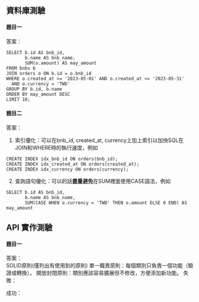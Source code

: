 ## 資料庫測驗  
#### 題目一  
答案：  
```
SELECT b.id AS bnb_id,
       b.name AS bnb_name,
       SUM(o.amount) AS may_amount
FROM bnbs b
JOIN orders o ON b.id = o.bnb_id
WHERE o.created_at >= '2023-05-01' AND o.created_at <= '2023-05-31'
  AND o.currency = 'TWD'
GROUP BY b.id, b.name
ORDER BY may_amount DESC
LIMIT 10;
```
  
#### 題目二  
答案：  
1. 索引優化：可以在bnb_id, created_at, currency上加上索引以加快SQL在JOIN和WHERE時的執行速度，例如  
```
CREATE INDEX idx_bnb_id ON orders(bnb_id);
CREATE INDEX idx_created_at ON orders(created_at);
CREATE INDEX idx_currency ON orders(currency);
```
  
2. 查詢語句優化：可以的話**盡量避免**在SUM裡面使用CASE語法，例如  
```
SELECT b.id AS bnb_id,
       b.name AS bnb_name,
       SUM(CASE WHEN o.currency = 'TWD' THEN o.amount ELSE 0 END) AS may_amount
```
  
## API 實作測驗
#### 題目一  
答案：  
SOLID原則(僅列出有使用到的原則)
單一職責原則：每個類別只負責一個功能（驗證或轉換）。
開放封閉原則：類別應該容易擴展但不修改，方便添加新功能。
失敗：

成功：
